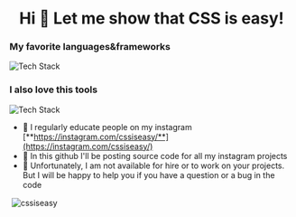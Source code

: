
<h1 align="center">Hi 👋 Let me show that CSS is easy!</h1>
<h3 align="left">My favorite languages&frameworks</h3>

<p align="left"><img src="https://skillicons.dev/icons?i=html,css,javascript,scss,tailwind,pug,git,github" alt="Tech Stack" /> </p>
<h3 align="left">I also love this tools</h3>

<p align="left"><img src="https://skillicons.dev/icons?i=ae,ai,ps,pr" alt="Tech Stack" /> </p>

- 📝 I regularly educate people on my instagram [**https://instagram.com/cssiseasy/**](https://instagram.com/cssiseasy/)
- 🤖 In this github I'll be posting source code for all my instagram projects 
- 👾 Unfortunately, I am not available for hire or to work on your projects. But I will be happy to help you if you have a question or a bug in the code

<p>&nbsp;<img align="center" src="https://github-readme-stats.vercel.app/api?username=cssiseasy_icons=true&locale=en" alt="cssiseasy" /></p>
